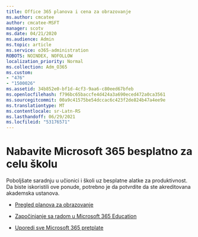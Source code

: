 ```yaml
---
title: Office 365 planova i cena za obrazovanje
ms.author: cmcatee
author: cmcatee-MSFT
manager: scotv
ms.date: 04/21/2020
ms.audience: Admin
ms.topic: article
ms.service: o365-administration
ROBOTS: NOINDEX, NOFOLLOW
localization_priority: Normal
ms.collection: Adm_O365
ms.custom:
- "476"
- "1500026"
ms.assetid: 34b852e0-bf1d-4cf3-9aa6-c80eed67bfeb
ms.openlocfilehash: f796bc65baccfe4d424a3a690eced472a0ca3561
ms.sourcegitcommit: 00a9c41575be54dccac6c423f2de824b47a4ee9e
ms.translationtype: MT
ms.contentlocale: sr-Latn-RS
ms.lasthandoff: 06/29/2021
ms.locfileid: "53176571"
---
```

# <a name="get-microsoft-365-free-for-your-entire-school"></a>Nabavite Microsoft 365 besplatno za celu školu

Poboljšate saradnju u učionici i školi uz besplatne alatke za produktivnost. Da biste iskoristili ove ponude, potrebno je da potvrdite da ste akreditovana akademska ustanova.
  
- [Pregled planova za obrazovanje](https://products.office.com/academic/compare-office-365-education-plans)

- [Započinjanje sa radom u Microsoft 365 Education](https://support.office.com/article/get-started-with-office-365-education-ab02abe5-a1ee-458c-b749-5b44416ccf14?wt.mc_id=o365_portal_mmaven&ui=en-US&rs=en-US&ad=US)

- [Uporedi sve Microsoft 365 pretplate](https://products.office.com/business/compare-more-office-365-for-business-plans)
